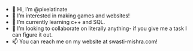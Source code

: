 - 👋 Hi, I’m @pixelatinate
- 👀 I’m interested in making games and websites!
- 🌱 I’m currently learning c++ and SQL.
- 💞️ I’m looking to collaborate on literally anything- if you give me a task I can figure it out.
- 📫 You can reach me on my website at swasti-mishra.com!

<!---
pixelatinate/pixelatinate is a ✨ special ✨ repository because its `README.md` (this file) appears on your GitHub profile.
You can click the Preview link to take a look at your changes.
--->
